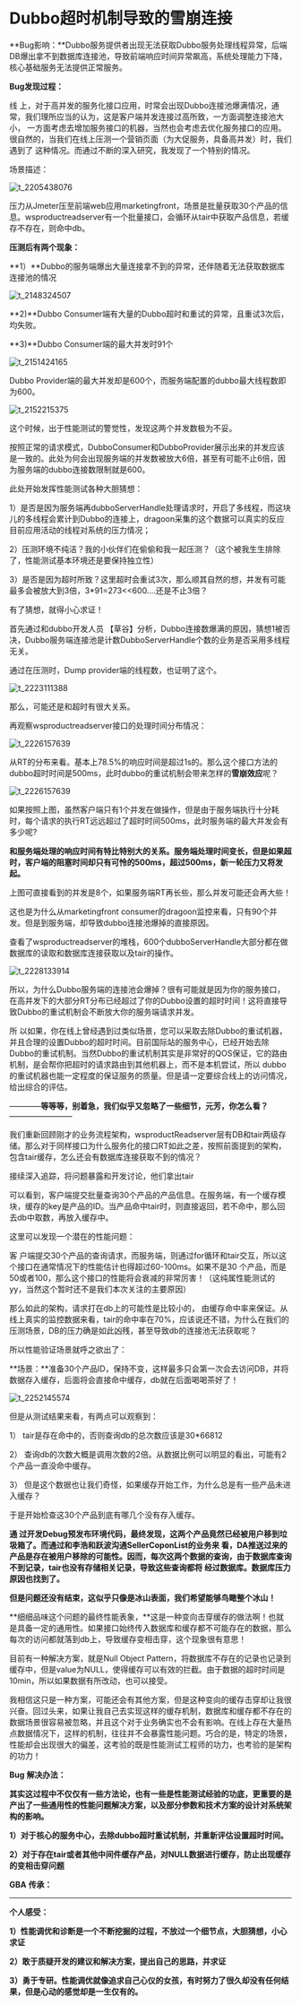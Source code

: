 # Dubbo超时机制导致的雪崩连接



**Bug影响：**Dubbo服务提供者出现无法获取Dubbo服务处理线程异常，后端DB爆出拿不到数据库连接池，导致前端响应时间异常飙高，系统处理能力下降，核心基础服务无法提供正常服务。

**Bug发现过程：**

线 上，对于高并发的服务化接口应用，时常会出现Dubbo连接池爆满情况，通常，我们理所应当的认为，这是客户端并发连接过高所致，一方面调整连接池大小， 一方面考虑去增加服务接口的机器，当然也会考虑去优化服务接口的应用。很自然的，当我们在线上压测一个营销页面（为大促服务，具备高并发）时，我们遇到了 这种情况。而通过不断的深入研究，我发现了一个特别的情况。

场景描述：

![t_2205438076](Dubbo超时机制导致的雪崩连接.assets/t_2205438076.png)

 

压力从Jmeter压至前端web应用marketingfront，场景是批量获取30个产品的信息。wsproductreadserver有一个批量接口，会循环从tair中获取产品信息，若缓存不存在，则命中db。

**压测后有两个现象：**

**1）**Dubbo的服务端爆出大量连接拿不到的异常，还伴随着无法获取数据库连接池的情况

![t_2148324507](Dubbo超时机制导致的雪崩连接.assets/t_2148324507.png)

**2)**Dubbo Consumer端有大量的Dubbo超时和重试的异常，且重试3次后，均失败。

**3)**Dubbo Consumer端的最大并发时91个

![t_2151424165](Dubbo超时机制导致的雪崩连接.assets/t_2151424165.jpg)

Dubbo Provider端的最大并发却是600个，而服务端配置的dubbo最大线程数即为600。

![t_2152215375](Dubbo超时机制导致的雪崩连接.assets/t_2152215375.png)

这个时候，出于性能测试的警觉性，发现这两个并发数极为不妥。

按照正常的请求模式，DubboConsumer和DubboProvider展示出来的并发应该是一致的。此处为何会出现服务端的并发数被放大6倍，甚至有可能不止6倍，因为服务端的dubbo连接数限制就是600。

此处开始发挥性能测试各种大胆猜想：

1）是否是因为服务端再dubboServerHandle处理请求时，开启了多线程，而这块儿的多线程会累计到Dubbo的连接上，dragoon采集的这个数据可以真实的反应目前应用活动的线程对系统的压力情况；

2）压测环境不纯洁？我的小伙伴们在偷偷和我一起压测？（这个被我生生排除了，性能测试基本环境还是要保持独立性）

3）是否是因为超时所致？这里超时会重试3次，那么顺其自然的想，并发有可能最多会被放大到3倍，3*91=273<<600….还是不止3倍？

有了猜想，就得小心求证！

首先通过和dubbo开发人员 【草谷】分析，Dubbo连接数爆满的原因，猜想1被否决，Dubbo服务端连接池是计数DubboServerHandle个数的业务是否采用多线程无关。

通过在压测时，Dump provider端的线程数，也证明了这个。

![t_2223111388](Dubbo超时机制导致的雪崩连接.assets/t_2223111388.jpg)

那么，可能还是和超时有很大关系。

再观察wsproductreadserver接口的处理时间分布情况：

![t_2226157639](Dubbo超时机制导致的雪崩连接.assets/t_2226157639-1604486729299.png)

从RT的分布来看。基本上78.5%的响应时间是超过1s的。那么这个接口方法的dubbo超时时间是500ms，此时dubbo的重试机制会带来怎样的**雪崩效应**呢？

![t_2226157639](Dubbo超时机制导致的雪崩连接.assets/t_2226157639.png)

如果按照上图，虽然客户端只有1个并发在做操作，但是由于服务端执行十分耗时，每个请求的执行RT远远超过了超时时间500ms，此时服务端的最大并发会有多少呢?

**和服务端处理的响应时间有特比特别大的关系。服务端处理时间变长，但是如果超时，客户端的阻塞时间却只有可怜的500ms，超过500ms，新一轮压力又将发起。**

上图可直接看到的并发是8个，如果服务端RT再长些，那么并发可能还会再大些！

这也是为什么从marketingfront consumer的dragoon监控来看，只有90个并发。但是到服务端，却导致dubbo连接池爆掉的直接原因。

查看了wsproductreadserver的堆栈，600个dubboServerHandle大部分都在做数据库的读取和数据库连接获取以及tair的操作。

![t_2228133914](Dubbo超时机制导致的雪崩连接.assets/t_2228133914.jpg)

所以，为什么Dubbo服务端的连接池会爆掉？很有可能就是因为你的服务接口，在高并发下的大部分RT分布已经超过了你的Dubbo设置的超时时间！这将直接导致Dubbo的重试机制会不断放大你的服务端请求并发。

所 以如果，你在线上曾经遇到过类似场景，您可以采取去除Dubbo的重试机器，并且合理的设置Dubbo的超时时间。目前国际站的服务中心，已经开始去除 Dubbo的重试机制。当然Dubbo的重试机制其实是非常好的QOS保证，它的路由机制，是会帮你把超时的请求路由到其他机器上，而不是本机尝试，所以 dubbo的重试机器也能一定程度的保证服务的质量。但是请一定要综合线上的访问情况，给出综合的评估。

————**等等等，别着急，我们似乎又忽略了一些细节，元芳，你怎么看？**————————

我们重新回顾刚才的业务流程架构，wsproductReadserver层有DB和tair两级存储。那么对于同样接口为什么服务化的接口RT如此之差，按照前面提到的架构，包含tair缓存，怎么还会有数据库连接获取不到的情况？

接续深入追踪，将问题暴露和开发讨论，他们拿出tair

可以看到，客户端提交批量查询30个产品的产品信息。在服务端，有一个缓存模块，缓存的key是产品的ID。当产品命中tair时，则直接返回，若不命中，那么回去db中取数，再放入缓存中。

这里可以发现一个潜在的性能问题：

客 户端提交30个产品的查询请求，而服务端，则通过for循环和tair交互，所以这个接口在通常情况下的性能估计也得超过60-100ms。如果不是30 个产品，而是50或者100，那么这个接口的性能将会衰减的非常厉害！（这纯属性能测试的yy，当然这个暂时还不是我们本次关注的主要原因）

那么如此的架构，请求打在db上的可能性是比较小的， 由缓存命中率来保证。从线上真实的监控数据来看，tair的命中率在70%，应该说还不错，为什么在我们的压测场景，DB的压力确是如此凶残，甚至导致db的连接池无法获取呢？

所以性能验证场景就呼之欲出了：

**场景：**准备30个产品ID，保持不变，这样最多只会第一次会去访问DB，并将数据存入缓存，后面将会直接命中缓存，db就在后面喝喝茶好了！

 

![t_2252145574](Dubbo超时机制导致的雪崩连接.assets/t_2252145574.jpg)

 

但是从测试结果来看，有两点可以观察到：

1） tair是存在命中的，否则查询db的总次数应该是30*66812

2） 查询db的次数大概是调用次数的2倍。从数据比例可以明显的看出，可能有2个产品一直没命中缓存。

3） 但是这个数据也让我们奇怪，如果缓存开始工作，为什么总是有一些产品未进入缓存？

于是开始检查这30个产品到底有哪几个没有存入缓存。

**通 过开发Debug预发布环境代码，最终发现，这两个产品竟然已经被用户移到垃圾箱了。而通过和李浩和跃波沟通SellerCoponList的业务来 看，DA推送过来的产品是存在被用户移除的可能性。因而，每次这两个数据的查询，由于数据库查询不到记录，tair也没有存储相关记录，导致这些查询都将 经过数据库。数据库压力原因也找到了。**



**但是问题还没有结束，这似乎只像是冰山表面，我们希望能够鸟瞰整个冰山！**

**细细品味这个问题的最终性能表象，**这是一种变向击穿缓存的做法啊！也就是具备一定的通用性。如果接口始终传入数据库和缓存都不可能存在的数据，那么每次的访问都就落到db上，导致缓存变相击穿，这个现象很有意思！



目前有一种解决方案，就是Null Object Pattern，将数据库不存在的记录也记录到缓存中，但是value为NULL，使得缓存可以有效的拦截。由于数据的超时时间是10min，所以如果数据有所改动，也可以接受。



 我相信这只是一种方案，可能还会有其他方案，但是这种变向的缓存击穿却让我很兴奋。回过头来，如果让我自己去实现这样的缓存机制，数据库和缓存都不存在的 数据场景很容易被忽略，并且这个对于业务确实也不会有影响。在线上存在大量热点数据情况下，这样的机制，往往并不会暴露性能问题。巧合的是，特定的场景， 性能却会出现很大的偏差，这考验的既是性能测试工程师的功力，也考验的是架构的功力！

**Bug** **解决办法：**

**其实这过程中不仅仅有一些方法论，也有一些是性能测试经验的功底，更重要的是产出了一些通用性的性能问题解决方案，以及部分参数和技术方案的设计对系统架构的影响。**

**1）对于核心的服务中心，去除dubbo超时重试机制，并重新评估设置超时时间。**

**2）对于存在tair或者其他中间件缓存产品，对NULL数据进行缓存，防止出现缓存的变相击穿问题**

 

**GBA** **传承：**

****

**个人感受：**

**1）性能调优和诊断是一个不断挖掘的过程，不放过一个细节点，大胆猜想，小心求证**

**2）敢于质疑开发的建议和解决方案，提出自己的思路，并求证**

**3）勇于专研。性能调优就像追求自己心仪的女孩，有时努力了很久却没有任何结果，但是心动的感觉却是一生仅有的。**